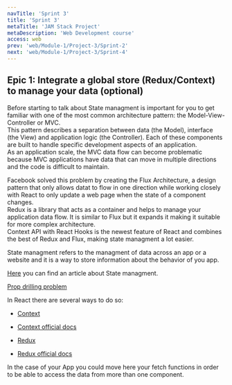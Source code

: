 ```yaml
---
navTitle: 'Sprint 3'
title: 'Sprint 3'
metaTitle: 'JAM Stack Project'
metaDescription: 'Web Development course'
access: web
prev: 'web/Module-1/Project-3/Sprint-2'
next: 'web/Module-1/Project-3/Sprint-4'
---
```


## Epic 1: Integrate a global store (Redux/Context) to manage your data (optional)

Before starting to talk about State managment is important for you to get familiar with one of the most common architecture pattern: the Model-View-Controller or MVC.  
This pattern describes a separation between data (the Model), interface (the View) and application logic (the Controller). Each of these components are built to handle specific development aspects of an application.  
As an application scale, the MVC data flow can become problematic because MVC applications have data that can move in multiple directions and the code is difficult to maintain.

Facebook solved this problem by creating the Flux Architecture, a design pattern that only allows datat to flow in one direction while working closely with React to only update a web page when the state of a component changes.  
Redux is a library that acts as a container and helps to manage your application data flow. It is similar to Flux but it expands it making it suitable for more complex architecture.  
Context API with React Hooks is the newest feature of React and combines the best of Redux and Flux, making state managment a lot easier.

State managment refers to the managment of data across an app or a website and it is a way to store information about the behavior of you app.

[Here](https://egghead.io/articles/what-is-state-why-do-i-need-to-manage-it#:~:text=to%20those%20actions.-,State%20management%20makes%20the%20state%20of%20your%20app%20tangible%20in,read%20from%20and%20write%20to.&text=When%20you're%20creating%20larger,a%20huge%20boon%20to%20developers) you can find an article about State managment.

[Prop drilling problem](https://kentcdodds.com/blog/prop-drilling)

In React there are several ways to do so:

- [Context](https://kentcdodds.com/blog/application-state-management-with-react)
- [Context official docs](https://reactjs.org/docs/context.html)

- [Redux](https://medium.com/codingthesmartway-com-blog/learn-redux-introduction-to-state-management-with-react-b87bc570b12a)
- [Redux official docs](https://react-redux.js.org/introduction/quick-start)

In the case of your App you could move here your fetch functions in order to be able to access the data from more than one component.
